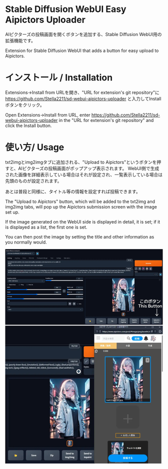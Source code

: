 # Stable Diffusion WebUI Easy Aipictors Uploader
AIピクターズの投稿画面を開くボタンを追加する、Stable Diffusion WebUI用の拡張機能です。

Extension for Stable Diffusion WebUI that adds a button for easy upload to Aipictors.

# インストール / Installation
Extensions→Install from URLを開き、"URL for extension's git repository"に https://github.com/Stella2211/sd-webui-aipictors-uploader と入力してInstallボタンをクリック。

Open Extensions→Install from URL, enter https://github.com/Stella2211/sd-webui-aipictors-uploader in the "URL for extension's git repository" and click the Install button.

# 使い方/ Usage
txt2imgとimg2imgタブに追加される、"Upload to Aipictors"というボタンを押すと、AIピクターズの投稿画面がポップアップ表示されます。
WebUI側で生成された画像を詳細表示している場合はそれが設定され、一覧表示している場合は先頭のものが設定されます。

あとは普段と同様に、タイトル等の情報を設定すれば投稿できます。

The "Upload to Aipictors" button, which will be added to the txt2img and img2img tabs, will pop up the Aipictors submission screen with the image set up.

If the image generated on the WebUI side is displayed in detail, it is set; if it is displayed as a list, the first one is set.

You can then post the image by setting the title and other information as you normally would.

![This Button](./imgs/This_Button.webp)
![PopUp](./imgs/PopUp.webp)
